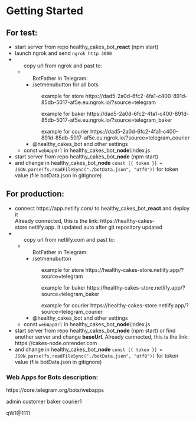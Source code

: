 # Getting Started

## For test:

<ul>
    <li>start server from repo healthy_cakes_bot_<b>react</b> (npm start)</li>
    <li>launch ngrok and send <code>ngrok http 3000</code></li>
    <li><ul>copy url from ngrok and past to:</li>
        <li><ul>BotFather in Telegram:</li>
            <li>/setmenubutton  for all bots</li>
            <ul>example for store https://dad5-2a0d-6fc2-4fa1-c400-891d-85db-5017-af5e.eu.ngrok.io/?source=telegram</ul>
            <ul>example for baker https://dad5-2a0d-6fc2-4fa1-c400-891d-85db-5017-af5e.eu.ngrok.io/?source=telegram_baker</ul>
            <ul>example for courier https://dad5-2a0d-6fc2-4fa1-c400-891d-85db-5017-af5e.eu.ngrok.io/?source=telegram_courier</ul>
            <li>@healthy_cakes_bot and other settings</li>
            </ul>
        <li>const <code>webAppUrl</code> in healthy_cakes_bot_<b>node</b>\index.js</li>
        </ul>
    <li>start server from repo healthy_cakes_bot_<b>node</b> (npm start)</li>
    <li>and change in healthy_cakes_bot_<b>node</b> <code>const [{ token }] = JSON.parse(fs.readFileSync("./botData.json", "utf8"))</code> for token value (file botData.json in gitignore)</li>
</ul>

## For production:

<ul>
    <li>connect https://app.netlify.com/ to healthy_cakes_bot_<b>react</b> and deploy it</li>
    <span>Already connected, this is the link: https://healthy-cakes-store.netlify.app. It updated auto after git repository updated</span>
    <li><ul>copy url from netlify.com and past to:</li>
        <li><ul>BotFather in Telegram:</li>
            <li>/setmenubutton</li>
    <ul>example for store https://healthy-cakes-store.netlify.app/?source=telegram</ul>
<ul>example for baker https://healthy-cakes-store.netlify.app/?source=telegram_baker</ul>
<ul>example for courier https://healthy-cakes-store.netlify.app/?source=telegram_courier</ul>
            <li>@healthy_cakes_bot and other settings</li>
            </ul>
        <li>const <code>webAppUrl</code> in healthy_cakes_bot_<b>node</b>\index.js</li>
        </ul>
    <li>start server from repo healthy_cakes_bot_<b>node</b> (npm start) or find another server and change <b>baseUrl</b>. Already connected, this is the link:  https://cakes-node.onrender.com</li>
    <li>and change in healthy_cakes_bot_<b>node</b> <code>const [{ token }] = JSON.parse(fs.readFileSync("./botData.json", "utf8"))</code> for token value (file botData.json in gitignore)</li>
</ul>

### Web Apps for Bots description:

<p>https://core.telegram.org/bots/webapps </p>
admin
customer
baker
courier1

qW1@1111
